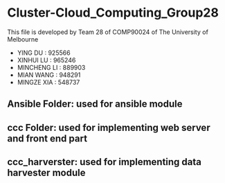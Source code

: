 # Cluster-Cloud_Computing_Group28
This file is developed by Team 28 of COMP90024 of The University of Melbourne
* YING DU : 925566
* XINHUI LU : 965246
* MINCHENG LI : 889903
* MIAN WANG : 948291
* MINGZE XIA : 548737

## Ansible Folder: used for ansible module
## ccc Folder: used for implementing web server and front end part
## ccc_harverster: used for implementing data harvester module
